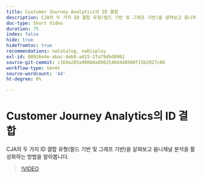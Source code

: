 ```yaml
---
title: Customer Journey Analytics의 ID 결합
description: CJA의 두 가지 ID 결합 유형(필드 기반 및 그래프 기반)을 살펴보고 옴니채널 분석을 활성화하는 방법을 알아봅니다.
doc-type: Short Video
duration: 75
index: false
hide: true
hidefromtoc: true
recommendations: noCatalog, noDisplay
exl-id: 08926e4e-abac-4eb0-a415-2fa79dbd8962
source-git-commit: c169a205a9088da0982548d448500f15b2027c06
workflow-type: tm+mt
source-wordcount: '44'
ht-degree: 0%

---
```


# Customer Journey Analytics의 ID 결합

CJA의 두 가지 ID 결합 유형(필드 기반 및 그래프 기반)을 살펴보고 옴니채널 분석을 활성화하는 방법을 알아봅니다.

<!-- 62_S113_3442460_74_identity-stitching-in-customer-journey-analytics -->
>[!VIDEO](https://video.tv.adobe.com/v/3458335/?learn=on&enablevpops=true)
